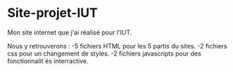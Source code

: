 # Site-projet-IUT
Mon site internet que j'ai réalisé pour l'IUT.


Nous y retrouverons :
-5 fichiers HTML pour les 5 partis du sites.
-2 fichiers css pour un changement de styles.
-2 fichiers javascripts pour des fonctionnalit´és interractive.



